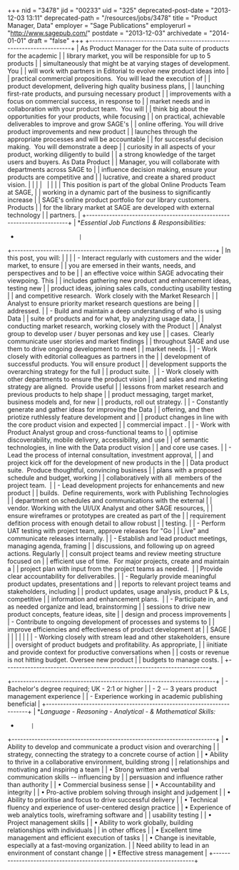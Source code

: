 +++
nid = "3478"
jid = "00233"
uid = "325"
deprecated-post-date = "2013-12-03 13:11"
deprecated-path = "/resources/jobs/3478"
title = "Product Manager, Data"
employer = "Sage Publications"
employerurl = "http://www.sagepub.com/"
postdate = "2013-12-03"
archivedate = "2014-01-01"
draft = "false"
+++
+-----------------------------------------------------------------------+
| As Product Manager for the Data suite of products for the academic    |
| library market, you will be responsible for up to 5 products          |
| simultaneously that might be at varying stages of development.  You   |
| will work with partners in Editorial to evolve new product ideas into |
| practical commercial propositions.  You will lead the execution of    |
| product development, delivering high quality business plans,          |
| launching first-rate products, and pursuing necessary product         |
| improvements with a focus on commercial success, in response to       |
| market needs and in collaboration with your product team.  You will   |
| think big about the opportunities for your products, while focusing   |
| on practical, achievable deliverables to improve and grow SAGE's      |
| online offering. You will drive product improvements and new product  |
| launches through the appropriate processes and will be accountable    |
| for successful decision making.  You will demonstrate a deep          |
| curiosity in all aspects of your product, working diligently to build |
| a strong knowledge of the target users and buyers. As Data Product    |
| Manager, you will collaborate with departments across SAGE to         |
| influence decision making, ensure your products are competitive and   |
| lucrative, and create a shared product vision.                        |
|                                                                       |
|                                                                       |
|                                                                       |
| This position is part of the global Online Products Team at SAGE,     |
| working in a dynamic part of the business to significantly increase   |
| SAGE's online product portfolio for our library customers.  Products  |
| for the library market at SAGE are developed with external technology |
| partners.                                                             |
+-----------------------------------------------------------------------+
| **Essential Job Functions & Responsibilities:*
-                        |
+-----------------------------------------------------------------------+
| In this post, you will:                                               |
|                                                                       |
| -   Interact regularly with customers and the wider market, to ensure |
|     you are emersed in their wants, needs, and perspectives and to be |
|     an effective voice within SAGE advocating their viewpoing. This   |
|     includes gathering new product and enhancement ideas, testing new |
|     product ideas, joining sales calls, conducting usability testing  |
|     and competitive research.  Work closely with the Market Research  |
|     Analyst to ensure priority market research questions are being    |
|     addressed.                                                        |
| -   Build and maintain a deep understanding of who is using Data      |
|     suite of products and for what, by analyzing usage data,          |
|     conducting market research, working closely with the Product      |
|     Analyst group to develop user / buyer personas and key use        |
|     cases.  Clearly communicate user stories and market findings      |
|     throughout SAGE and use them to drive ongoing development to meet |
|     market needs.                                                     |
| -   Work closely with editorial colleagues as partners in the         |
|     development of successful products. You will ensure product       |
|     development supports the overarching strategy for the full        |
|     product suite.                                                    |
| -   Work closely with other departments to ensure the product vision  |
|     and sales and marketing strategy are aligned.  Provide useful     |
|     lessons from market research and previous products to help shape  |
|     product messaging, target market, business models and, for new    |
|     products, roll out strategy.                                      |
| -   Constantly generate and gather ideas for improving the Data       |
|     offering, and then priotize ruthlessly feature development and    |
|     product changes in line with the core product vision and expected |
|     commercial impact .                                               |
| -   Work with Product Analyst group and cross-functional teams to     |
|     optimise discoverability, mobile delivery, accessibility, and use |
|     of semantic technologies, in line with the Data product vision    |
|     and core use cases.                                               |
| -   Lead the process of internal consultation, investment approval,   |
|     and project kick off for the development of new products in the   |
|     Data product suite.  Produce thoughtful, convincing business      |
|     plans with a proposed schedule and budget, working                |
|     collaboratively with all  members of the project team.            |
| -   Lead development projects for enhancements and new product        |
|     builds.  Define requirements, work with Publishing Technologies   |
|     department on schedules and communications with the external      |
|     vendor. Working with the UI/UX Analyst and other SAGE resources,  |
|     ensure wireframes or prototypes are created as part of the        |
|     requirement defition process with enough detail to allow robust   |
|     testing.                                                          |
| -   Perform UAT testing with project team, approve releases for "Go   |
|     Live" and communicate releases internally.                        |
| -   Establish and lead product meetings, managing agenda, framing     |
|     discussions, and following up on agreed actions. Regularly        |
|     consult project teams and review meeting structure focused on     |
|     efficient use of time.  For major projects, create and maintain a |
|     project plan with input from the project teams as needed.         |
|     Provide clear accountability for deliverabiles.                   |
| -   Regularly provide meaningful product updates, presentations and   |
|     reports to relevant project teams and stakeholders, including     |
|     product updates, usage analysis, product P & Ls, competitive      |
|     information and enhancement plans.                                |
| -   Participate in, and as needed organize and lead, brainstorming    |
|     sessions to drive new product concepts, feature ideas, site       |
|     design and process improvements                                   |
| -   Contribute to ongoing development of processes and systems to     |
|     improve efficiencies and effectiveness of product development at  |
|     SAGE                                                              |
|                                                                       |
| <!-- -->                                                              |
|                                                                       |
| -   Working closely with stream lead and other stakeholders, ensure   |
|     oversight of product budgets and profitability. As appropriate,   |
|     iinitiate and provide context for productive conversations when   |
|     costs or revenue is not hitting budget. Oversee new product       |
|     budgets to manage costs.                                          |
+-----------------------------------------------------------------------+
  
+-----------------------------------------------------------------------+
| -   Bachelor's degree required; UK - 2:1 or higher                    |
| -   2 -- 3 years product management experience                        |
| -   Experience working in academic publishing beneficial              |
+-----------------------------------------------------------------------+
| **Language - Reasoning - Analytical - & Mathematical Skills:*
-         |
+-----------------------------------------------------------------------+
| • Ability to develop and communicate a product vision and overarching |
| strategy, connecting the strategy to a concrete course of action     |
| • Ability to thrive in a collaborative environment, building strong   |
| relationships and motivating and inspiring a team                    |
| • Strong written and verbal communication skills -- influencing by    |
| persuasion and influence rather than authority                       |
| • Commercial business sense                                          |
| • Accountability and integrity                                       |
| • Pro-active problem solving through insight and judgement           |
| • Ability to prioritise and focus to drive successful delivery       |
| • Technical fluency and experience of user-centered design practice  |
| • Experience of web analytics tools, wireframing software and         |
| usability testing                                                    |
| • Project management skills                                          |
| • Ability to work globally, building relationships with individuals   |
| in other offices                                                     |
| • Excellent time management and efficient execution of tasks         |
| • Change is inevitable, especially at a fast-moving organization.     |
| Need ability to lead in an environment of constant change            |
| • Effective stress management                                         |
+-----------------------------------------------------------------------+
